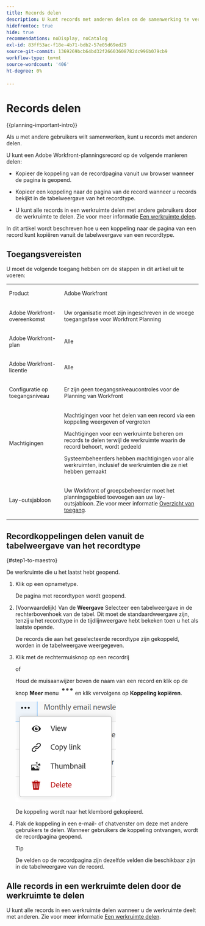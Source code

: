 ```yaml
---
title: Records delen
description: U kunt records met anderen delen om de samenwerking te verbeteren.
hidefromtoc: true
hide: true
recommendations: noDisplay, noCatalog
exl-id: 83ff53ac-f18e-4b71-bdb2-57e05d69ed29
source-git-commit: 1369269bcb64bd32f26603608782dc996b079cb9
workflow-type: tm+mt
source-wordcount: '406'
ht-degree: 0%

---
```


<!--update the metadata with real information when making this available in TOC and in the left nav-->
<!--should this move to the Access folder when we have sharing for ALL the objects???-->

# Records delen

{{planning-important-intro}}

Als u met andere gebruikers wilt samenwerken, kunt u records met anderen delen.

U kunt een Adobe Workfront-planningsrecord op de volgende manieren delen:

* Kopieer de koppeling van de recordpagina vanuit uw browser wanneer de pagina is geopend.

* Kopieer een koppeling naar de pagina van de record wanneer u records bekijkt in de tabelweergave van het recordtype.

* U kunt alle records in een werkruimte delen met andere gebruikers door de werkruimte te delen. Zie voor meer informatie [Een werkruimte delen](/help/quicksilver/maestro/access/share-workspaces.md).

In dit artikel wordt beschreven hoe u een koppeling naar de pagina van een record kunt kopiëren vanuit de tabelweergave van een recordtype.

## Toegangsvereisten

U moet de volgende toegang hebben om de stappen in dit artikel uit te voeren:

<table style="table-layout:auto">
 <col>
 </col>
 <col>
 </col>
 <tbody>
    <tr>
<tr>
<td>
   <p> Product</p> </td>
   <td>
   <p> Adobe Workfront</p> </td>
  </tr>  
 <td role="rowheader"><p>Adobe Workfront-overeenkomst</p></td>
   <td>
<p>Uw organisatie moet zijn ingeschreven in de vroege toegangsfase voor Workfront Planning </p>
   </td>
  </tr>
  <tr>
   <td role="rowheader"><p>Adobe Workfront-plan</p></td>
   <td>
<p>Alle</p>
   </td>
  </tr>
  <tr>
   <td role="rowheader"><p>Adobe Workfront-licentie</p></td>
   <td>
   <p>Alle</p> 
  </td>
  </tr>

<tr>
   <td role="rowheader"><p>Configuratie op toegangsniveau</p></td>
   <td> <p>Er zijn geen toegangsniveaucontroles voor de Planning van Workfront</p>  
</td>
  </tr>
<tr>
   <td role="rowheader"><p>Machtigingen</p></td>
   <td> <p>Machtigingen voor het delen van een record via een koppeling weergeven of vergroten </p>
   <p>Machtigingen voor een werkruimte beheren om records te delen terwijl de werkruimte waarin de record behoort, wordt gedeeld </p>
   <p>Systeembeheerders hebben machtigingen voor alle werkruimten, inclusief de werkruimten die ze niet hebben gemaakt</p>
</td>
  </tr>
<tr>
   <td role="rowheader"><p>Lay-outsjabloon</p></td>
   <td> <p>Uw Workfront of groepsbeheerder moet het planningsgebied toevoegen aan uw lay-outsjabloon. Zie voor meer informatie <a href="../access/access-overview.md">Overzicht van toegang</a>. </p>  
</td>
  </tr>

</tbody>
</table>






<!--Maybe enable this at GA - but Maestro is not supposed to have Access controls in the Workfront Access Level: 
>[!NOTE]
>
>If you don't have access, ask your Workfront administrator if they set additional restrictions in your access level. For information on how a Workfront administrator can change your access level, see [Create or modify custom access levels](../administration-and-setup/add-users/configure-and-grant-access/create-modify-access-levels.md). -->

<!-- Notes to add for the table: for the "Workfront plans" row: the above is only for closed beta; when going to GA - activate the following plans:    
<p>Current plan: Prime and Ultimate</p>
<p>Legacy plan: Enterprise</p>-->

<!-- Notes for the table: for the "Workfront access" row: <p>For more information, see <a href="../../administration-and-setup/add-users/access-levels-and-object-permissions/wf-licenses.md" class="MCXref xref">Adobe Workfront licenses overview</a>.</p>-->

## Recordkoppelingen delen vanuit de tabelweergave van het recordtype

{#step1-to-maestro}

De werkruimte die u het laatst hebt geopend.
1. Klik op een opnametype.

   De pagina met recordtypen wordt geopend.
1. (Voorwaardelijk) Van de **Weergave** Selecteer een tabelweergave in de rechterbovenhoek van de tabel. Dit moet de standaardweergave zijn, tenzij u het recordtype in de tijdlijnweergave hebt bekeken toen u het als laatste opende.

   De records die aan het geselecteerde recordtype zijn gekoppeld, worden in de tabelweergave weergegeven.
1. Klik met de rechtermuisknop op een recordrij

   of

   Houd de muisaanwijzer boven de naam van een record en klik op de knop **Meer** menu ![](assets/more-menu.png)en klik vervolgens op **Koppeling kopiëren**.

   ![](assets/contextual-menu-for-record-row.png)

   De koppeling wordt naar het klembord gekopieerd.

1. Plak de koppeling in een e-mail- of chatvenster om deze met andere gebruikers te delen. Wanneer gebruikers de koppeling ontvangen, wordt de recordpagina geopend.

   >[!TIP]
   >
   >De velden op de recordpagina zijn dezelfde velden die beschikbaar zijn in de tabelweergave van de record.


   <!--add there when it will be available: if they have access to this record-->

## Alle records in een werkruimte delen door de werkruimte te delen

U kunt alle records in een werkruimte delen wanneer u de werkruimte deelt met anderen. Zie voor meer informatie [Een werkruimte delen](/help/quicksilver/maestro/access/share-workspaces.md).
